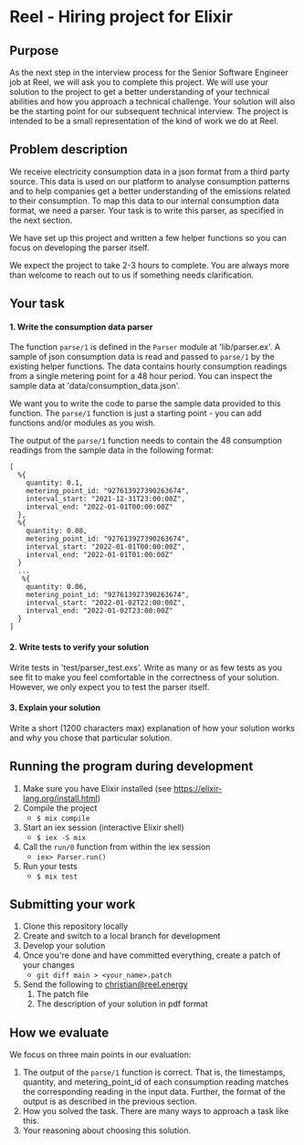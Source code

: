 # Reel - Hiring project for Elixir

## Purpose

As the next step in the interview process for the Senior Software Engineer job at Reel, we will ask you to complete this project. We will use your solution to the project to get a better understanding of your technical abilities and how you approach a technical challenge. Your solution will also be the starting point for our subsequent technical interview. The project is intended to be a small representation of the kind of work we do at Reel.

## Problem description

We receive electricity consumption data in a json format from a third party source. This data is used on our platform to analyse consumption patterns and to help companies get a better understanding of the emissions related to their consumption. To map this data to our internal consumption data format, we need a parser. Your task is to write this parser, as specified in the next section.

We have set up this project and written a few helper functions so you can focus on developing the parser itself.

We expect the project to take 2-3 hours to complete. You are always more than welcome to reach out to us if something needs clarification.

## Your task

#### 1. Write the consumption data parser

The function `parse/1` is defined in the `Parser` module at 'lib/parser.ex'. A sample of json consumption data is read and passed to `parse/1` by the existing helper functions. The data contains hourly consumption readings from a single metering point for a 48 hour period. You can inspect the sample data at 'data/consumption_data.json'.

We want you to write the code to parse the sample data provided to this function. The `parse/1` function is just a starting point - you can add functions and/or modules as you wish.

The output of the `parse/1` function needs to contain the 48 consumption readings from the sample data in the following format:

```
[
  %{
    quantity: 0.1,
    metering_point_id: "927613927390263674",
    interval_start: "2021-12-31T23:00:00Z",
    interval_end: "2022-01-01T00:00:00Z"
  },
  %{
    quantity: 0.08,
    metering_point_id: "927613927390263674",
    interval_start: "2022-01-01T00:00:00Z",
    interval_end: "2022-01-01T01:00:00Z"
  }
  ...
   %{
    quantity: 0.06,
    metering_point_id: "927613927390263674",
    interval_start: "2022-01-02T22:00:00Z",
    interval_end: "2022-01-02T23:00:00Z"
  }
]
```

#### 2. Write tests to verify your solution

Write tests in 'test/parser_test.exs'. Write as many or as few tests as you see fit to make you feel comfortable in the correctness of your solution. However, we only expect you to test the parser itself.

#### 3. Explain your solution

Write a short (1200 characters max) explanation of how your solution works and why you chose that particular solution.

## Running the program during development

1. Make sure you have Elixir installed (see https://elixir-lang.org/install.html)
2. Compile the project
   - `$ mix compile`
3. Start an iex session (interactive Elixir shell)
   - `$ iex -S mix`
4. Call the `run/0` function from within the iex session
   - `iex> Parser.run()`
5. Run your tests
   - `$ mix test`

## Submitting your work

1. Clone this repository locally
2. Create and switch to a local branch for development
3. Develop your solution
4. Once you're done and have committed everything, create a patch of your changes
   - `git diff main > <your_name>.patch`
5. Send the following to christian@reel.energy
   1. The patch file
   2. The description of your solution in pdf format

## How we evaluate

We focus on three main points in our evaluation:

1. The output of the `parse/1` function is correct. That is, the timestamps, quantity, and metering_point_id of each consumption reading matches the corresponding reading in the input data. Further, the format of the output is as described in the previous section.
2. How you solved the task. There are many ways to approach a task like this.
3. Your reasoning about choosing this solution.
